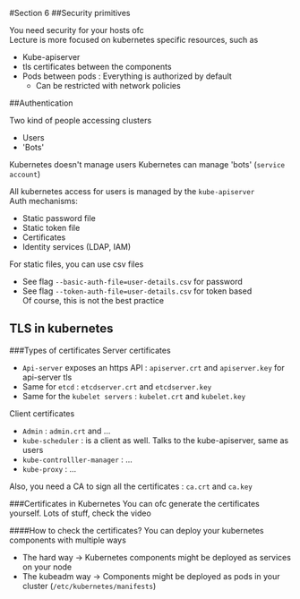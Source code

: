 #Section 6
##Security primitives

You need security for your hosts ofc  
Lecture is more focused on kubernetes specific resources, such as

* Kube-apiserver
* tls certificates between the components
* Pods between pods : Everything is authorized by default
    * Can be restricted with network policies
    
##Authentication

Two kind of people accessing clusters
* Users
* 'Bots'

Kubernetes doesn't manage users
Kubernetes can manage 'bots' (`service account`)

All kubernetes access for users is managed by the `kube-apiserver`  
Auth mechanisms:
* Static password file
* Static token file
* Certificates
* Identity services (LDAP, IAM)

For static files, you can use csv files  
* See flag `--basic-auth-file=user-details.csv` for password
* See flag `--token-auth-file=user-details.csv` for token based  
Of course, this is not the best practice
  
## TLS in kubernetes
###Types of certificates
Server certificates
* `Api-server` exposes an https API : `apiserver.crt` and `apiserver.key` for api-server tls
* Same for `etcd` : `etcdserver.crt` and `etcdserver.key`  
* Same for the `kubelet servers` : `kubelet.crt` and `kubelet.key`

Client certificates
* `Admin` : `admin.crt` and ...
* `kube-scheduler` : is a client as well. Talks to the kube-apiserver, same as users
* `kube-controlller-manager` : ...
* `kube-proxy` : ...

Also, you need a CA to sign all the certificates : `ca.crt` and `ca.key`

###Certificates in Kubernetes
You can ofc generate the certificates yourself. Lots of stuff, check the video

####How to check the certificates?
You can deploy your kubernetes components with multiple ways
* The hard way -> Kubernetes components might be deployed as services on your node
* The kubeadm way -> Components might be deployed as pods in your cluster (`/etc/kubernetes/manifests`)

